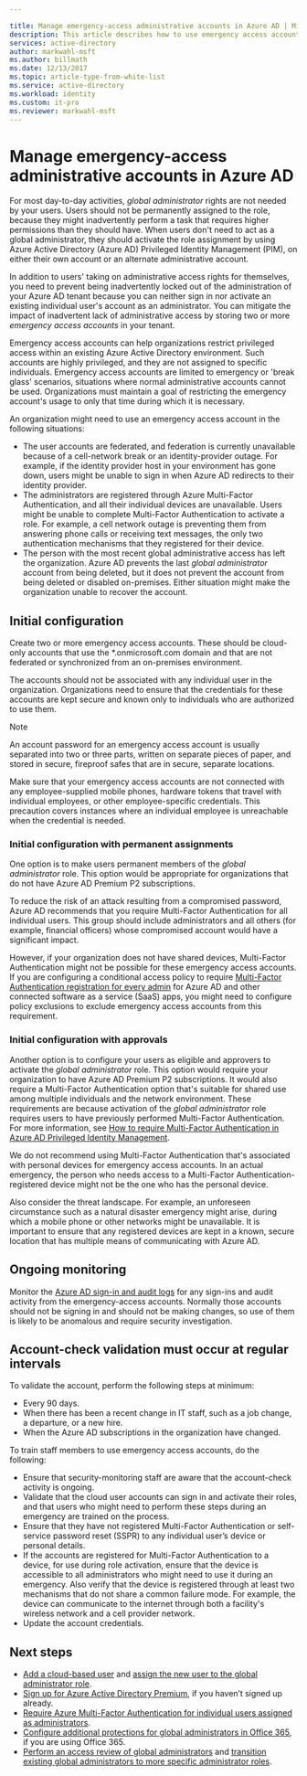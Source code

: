 ```yaml
---

title: Manage emergency-access administrative accounts in Azure AD | Microsoft Docs
description: This article describes how to use emergency access accounts to help organizations restrict privileged access within an existing Azure Active Directory environment. 
services: active-directory 
author: markwahl-msft
ms.author: billmath
ms.date: 12/13/2017
ms.topic: article-type-from-white-list
ms.service: active-directory
ms.workload: identity
ms.custom: it-pro
ms.reviewer: markwahl-msft
---
```



# Manage emergency-access administrative accounts in Azure AD 

For most day-to-day activities, *global administrator* rights are not needed by your users. Users should not be permanently assigned to the role, because they might inadvertently perform a task that requires higher permissions than they should have. When users don't need to act as a global administrator, they should activate the role assignment by using Azure Active Directory (Azure AD) Privileged Identity Management (PIM), on either their own account or an alternate administrative account.

In addition to users' taking on administrative access rights for themselves, you need to prevent being inadvertently locked out of the administration of your Azure AD tenant because you can neither sign in nor activate an existing individual user's account as an administrator. You can mitigate the impact of inadvertent lack of administrative access by storing two or more *emergency access accounts* in your tenant.

Emergency access accounts can help organizations restrict privileged access within an existing Azure Active Directory environment. Such accounts are highly privileged, and they are not assigned to specific individuals. Emergency access accounts are limited to emergency or 'break glass' scenarios, situations where normal administrative accounts cannot be used. Organizations must maintain a goal of restricting the emergency account's usage to only that time during which it is necessary.

An organization might need to use an emergency access account in the following situations:

 - The user accounts are federated, and federation is currently unavailable because of a cell-network break or an identity-provider outage. For example, if the identity provider host in your environment has gone down, users might be unable to sign in when Azure AD redirects to their identity provider. 
 - The administrators are registered through Azure Multi-Factor Authentication, and all their individual devices are unavailable. Users might be unable to complete Multi-Factor Authentication to activate a role. For example, a cell network outage is preventing them from answering phone calls or receiving text messages, the only two authentication mechanisms that they registered for their device. 
 - The person with the most recent global administrative access has left the organization. Azure AD prevents the last *global administrator* account from being deleted, but it does not prevent the account from being deleted or disabled on-premises. Either situation might make the organization unable to recover the account.

## Initial configuration

Create two or more emergency access accounts. These should be cloud-only accounts that use the \*.onmicrosoft.com domain and that are not federated or synchronized from an on-premises environment. 

The accounts should not be associated with any individual user in the organization. Organizations need to ensure that the credentials for these accounts are kept secure and known only to individuals who are authorized to use them. 

> [!NOTE]
> An account password for an emergency access account is usually separated into two or three parts, written on separate pieces of paper, and stored in secure, fireproof safes that are in secure, separate locations. 
>
> Make sure that your emergency access accounts are not connected with any employee-supplied mobile phones, hardware tokens that travel with individual employees, or other employee-specific credentials. This precaution covers instances where an individual employee is unreachable when the credential is needed. 

### Initial configuration with permanent assignments

One option is to make users permanent members of the *global administrator* role. This option would be appropriate for organizations that do not have Azure AD Premium P2 subscriptions.

To reduce the risk of an attack resulting from a compromised password, Azure AD recommends that you require Multi-Factor Authentication for all individual users. This group should include administrators and all others (for example, financial officers) whose compromised account would have a significant impact. 

However, if your organization does not have shared devices, Multi-Factor Authentication might not be possible for these emergency access accounts. If you are configuring a conditional access policy to require [Multi-Factor Authentication registration for every admin](https://docs.microsoft.com/azure/multi-factor-authentication/multi-factor-authentication-get-started-user-states) for Azure AD and other connected software as a service (SaaS) apps, you might need to configure policy exclusions to exclude emergency access accounts from this requirement.

### Initial configuration with approvals

Another option is to configure your users as eligible and approvers to activate the *global administrator* role. This option would require your organization to have Azure AD Premium P2 subscriptions. It would also require a Multi-Factor Authentication option that's suitable for shared use among multiple individuals and the network environment. These requirements are because activation of the *global administrator* role requires users to have previously performed Multi-Factor Authentication. For more information, see [How to require Multi-Factor Authentication in Azure AD Privileged Identity Management](https://docs.microsoft.com/azure/active-directory/active-directory-privileged-identity-management-how-to-require-mfa).

We do not recommend using Multi-Factor Authentication that's associated with personal devices for emergency access accounts. In an actual emergency, the person who needs access to a Multi-Factor Authentication-registered device might not be the one who has the personal device. 

Also consider the threat landscape. For example, an unforeseen circumstance such as a natural disaster emergency might arise, during which a mobile phone or other networks might be unavailable. It is important to ensure that any registered devices are kept in a known, secure location that has multiple means of communicating with Azure AD.

## Ongoing monitoring

Monitor the [Azure AD sign-in and audit logs](https://docs.microsoft.com/azure/active-directory/active-directory-reporting-activity-sign-ins) for any sign-ins and audit activity from the emergency-access accounts. Normally those accounts should not be signing in and should not be making changes, so use of them is likely to be anomalous and require security investigation.

## Account-check validation must occur at regular intervals

To validate the account, perform the following steps at minimum:
- Every 90 days.
- When there has been a recent change in IT staff, such as a job change, a departure, or a new hire.
- When the Azure AD subscriptions in the organization have changed.

To train staff members to use emergency access accounts, do the following:

* Ensure that security-monitoring staff are aware that the account-check activity is ongoing.
* Validate that the cloud user accounts can sign in and activate their roles, and that users who might need to perform these steps during an emergency are trained on the process.
* Ensure that they have not registered Multi-Factor Authentication or self-service password reset (SSPR) to any individual user’s device or personal details. 
* If the accounts are registered for Multi-Factor Authentication to a device, for use during role activation, ensure that the device is accessible to all administrators who might need to use it during an emergency. Also verify that the device is registered through at least two mechanisms that do not share a common failure mode. For example, the device can communicate to the internet through both a facility's wireless network and a cell provider network.
* Update the account credentials.

## Next steps
- [Add a cloud-based user](../fundamentals/add-users-azure-active-directory.md) and [assign the new user to the global administrator role](../fundamentals/active-directory-users-assign-role-azure-portal.md).
- [Sign up for Azure Active Directory Premium](../fundamentals/active-directory-get-started-premium.md), if you haven’t signed up already.
- [Require Azure Multi-Factor Authentication for individual users assigned as administrators](https://docs.microsoft.com/azure/multi-factor-authentication/multi-factor-authentication-get-started-user-states).
- [Configure additional protections for global administrators in Office 365](https://support.office.com/article/Protect-your-Office-365-global-administrator-accounts-6b4ded77-ac8d-42ed-8606-c014fd947560), if you are using Office 365.
- [Perform an access review of global administrators](../active-directory-privileged-identity-management-how-to-start-security-review.md) and [transition existing global administrators to more specific administrator roles](directory-assign-admin-roles.md).


